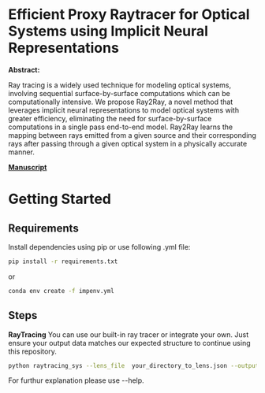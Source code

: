 # Efficient Proxy Raytracer for Optical Systems using Implicit Neural Representations

**Abstract:**

Ray tracing is a widely used technique for modeling optical systems, involving 
sequential surface-by-surface computations which can be computationally 
intensive.
We propose Ray2Ray, a novel method that leverages implicit neural representations to 
model optical systems with greater efficiency, eliminating the need for 
surface-by-surface computations in a single pass end-to-end model.
Ray2Ray learns the mapping between rays emitted from a given source and their 
corresponding rays after passing through a given optical system in a physically 
accurate manner.

[**Manuscript**](#)


# Getting Started

## Requirements


Install dependencies using pip or use following .yml file:

```bash
pip install -r requirements.txt
```
or 
```bash
conda env create -f impenv.yml
```

## Steps
**RayTracing** 
You can use our built-in ray tracer or integrate your own. Just ensure your output data matches our expected structure to continue using this repository.

```bash 
python raytracing_sys --lens_file  your_directory_to_lens.json --output_directory  save_rays_directory
```
For furthur explanation please use --help.




